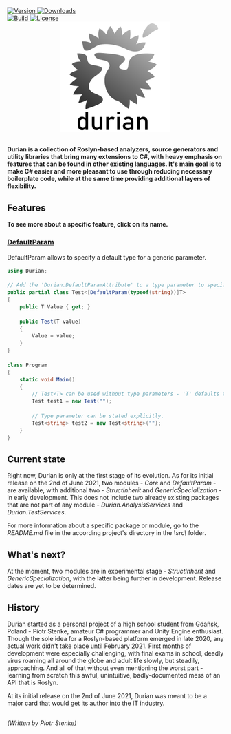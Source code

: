 ﻿<div align="left">
    <a href="https://www.nuget.org/packages/Durian">
        <img src="https://img.shields.io/nuget/v/Durian?color=seagreen&style=flat-square" alt="Version"/>
    </a>
    <a href="https://www.nuget.org/packages/Durian">
        <img src="https://img.shields.io/nuget/dt/Durian?color=blue&style=flat-square" alt="Downloads"/>
    </a> <br />
    <a href="https://github.com/piotrstenke/Durian/actions">
        <img src="https://img.shields.io/github/workflow/status/piotrstenke/Durian/.NET?style=flat-square" alt="Build"/>
    </a>
    <a href="https://github.com//piotrstenke/Durian/blob/master/LICENSE.md">
        <img src="https://img.shields.io/github/license/piotrstenke/Durian?color=orange&style=flat-square" alt="License"/>
    </a>
</div>

<div align="center">
        <img src="img/icons/Durian-256.png" alt="Durian logo"/>
</div>

##

**Durian is a collection of Roslyn-based analyzers, source generators and utility libraries that bring many extensions to C#, with heavy emphasis on features that can be found in other existing languages. It's main goal is to make C# easier and more pleasant to use through reducing necessary boilerplate code, while at the same time providing additional layers of flexibility.**

## Features

**To see more about a specific feature, click on its name.**

### [DefaultParam](src/Durian.DefaultParam/README.md)
DefaultParam allows to specify a default type for a generic parameter.

```csharp
using Durian;

// Add the 'Durian.DefaultParamAttribute' to a type parameter to specify a default value.
public partial class Test<[DefaultParam(typeof(string))]T>
{
    public T Value { get; }

    public Test(T value)
    {
        Value = value;
    }
}

class Program
{
    static void Main()
    {
        // Test<T> can be used without type parameters - 'T' defaults to 'string'.
        Test test1 = new Test("");
        
        // Type parameter can be stated explicitly.
        Test<string> test2 = new Test<string>("");
    }
}

```

## Current state

Right now, Durian is only at the first stage of its evolution. As for its initial release on the 2nd of June 2021, two modules - *Core* and *DefaultParam* - are available, with additional two - *StructInherit* and *GenericSpecialization* - in early development. This does not include two already existing packages that are not part of any module - *Durian.AnalysisServices* and *Durian.TestServices*.

For more information about a specific package or module, go to the *README.md* file in the according project's directory in the *\\src\\* folder.

## What's next?

At the moment, two modules are in experimental stage - *StructInherit* and *GenericSpecialization*, with the latter being further in development. Release dates are yet to be determined.

## History

Durian started as a personal project of a high school student from Gdañsk, Poland - Piotr Stenke, amateur C# programmer and Unity Engine enthusiast. Though the sole idea for a Roslyn-based platform emerged in late 2020, any actual work didn't take place until February 2021. First months of development were especially challenging, with final exams in school, deadly virus roaming all around the globe and adult life slowly, but steadily, approaching. And all of that without even mentioning the worst part - learning from scratch this awful, unintuitive, badly-documented mess of an API that is Roslyn.

At its initial release on the 2nd of June 2021, Durian was meant to be a major card that would get its author into the IT industry. 

##

*\(Written by Piotr Stenke\)*